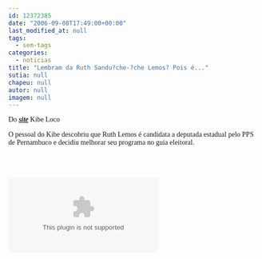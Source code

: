 ```yaml
---
id: 12372385
date: "2006-09-08T17:49:00+00:00"
last_modified_at: null
tags:
  - sem-tags
categories:
  - noticias
title: "Lembram da Ruth Sandu?che-?che Lemos? Pois é..."
sutia: null
chapeu: null
autor: null
imagem: null
---
```

<p><FONT face=Verdana></p>
<p><P>Do <STRONG><EM><A href=\"https://kibeloco.blogspot.com/\" target=_blank>site</A></EM></STRONG> Kibe Loco</P></p>
<p><P>O pessoal do Kibe descobriu que Ruth Lemos é candidata a deputada estadual pelo PPS de Pernambuco e decidiu melhorar seu programa no guia eleitoral.</P></FONT><BR><BR></p>
<p><OBJECT height=350 width=425><PARAM NAME=\"movie\" VALUE=\"https://www.youtube.com/v/UCzcbzS3H54\"></p>
<p><embed src=\"https://www.youtube.com/v/UCzcbzS3H54\" type=\"application/x-shockwave-flash\" width=\"425\" height=\"350\"></embed></OBJECT> </p>

